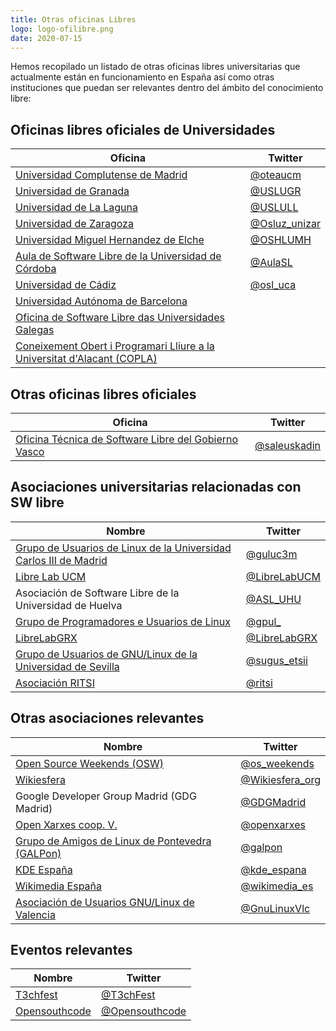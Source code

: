```yaml
---
title: Otras oficinas Libres
logo: logo-ofilibre.png
date: 2020-07-15
---
```

Hemos recopilado un listado de otras oficinas libres universitarias que actualmente están en funcionamiento en España así como otras instituciones que puedan ser relevantes dentro del ámbito del conocimiento libre:

## Oficinas libres oficiales de Universidades 

| Oficina | Twitter |
| --- | --- |
| [Universidad Complutense de Madrid](https://www.ucm.es/oficina-de-software-libre/) | [@oteaucm](https://twitter.com/oteaucm) | 
| [Universidad de Granada](https://osl.ugr.es/) | [@USLUGR](https://twitter.com/OSLUGR) |
| [Universidad de La Laguna](https://osl.ull.es/) | [@USLULL](https://twitter.com/OSLULL) |
| [Universidad de Zaragoza](https://osluz.unizar.es/) | [@Osluz_unizar](https://twitter.com/Osluz_unizar) | 
| [Universidad Miguel Hernandez de Elche](https://oshl.edu.umh.es/) | [@OSHLUMH](https://twitter.com/OSHLUMH) |
| [Aula de Software Libre de la Universidad de Córdoba](https://www.uco.es/aulasoftwarelibre/) | [@AulaSL](https://twitter.com/AulaSL) |
| [Universidad de Cádiz](https://osluca.uca.es/) | [@osl_uca](https://twitter.com/osl_uca)|
| [Universidad Autónoma de Barcelona](https://opl.uab.es/) | |
| [Oficina de Software Libre das Universidades Galegas](http://osl.cixug.es/) | 
| [Coneixement Obert i Programari Lliure a la Universitat d'Alacant (COPLA)](https://blogs.ua.es/copla/) | 


## Otras oficinas libres oficiales

| Oficina | Twitter |
| --- | --- | 
| [Oficina Técnica de Software Libre del Gobierno Vasco](http://www.euskadi.eus/gobierno-vasco/software-libre/inicio/) | [@saleuskadin](https://twitter.com/saleuskadin) |


## Asociaciones universitarias relacionadas con SW libre 
| Nombre | Twitter |
| --- | --- | 
| [Grupo de Usuarios de Linux de la Universidad Carlos III de Madrid](https://gul.es/) | [@guluc3m](https://twitter.com/guluc3m)| 
| [Libre Lab UCM](https://osl.ugr.es/) | [@LibreLabUCM](https://twitter.com/LibreLabUCM) |
| Asociación de Software Libre de la Universidad de Huelva | [@ASL_UHU](https://twitter.com/ASL_UHU) | 
| [Grupo de Programadores e Usuarios de Linux](https://www.gpul.org/) | [@gpul_](https://twitter.com/gpul_) | 
| [LibreLabGRX](https://librelabgrx.cc/) | [@LibreLabGRX](https://twitter.com/LibreLabGRX) | 
| [Grupo de Usuarios de GNU/Linux de la Universidad de Sevilla](https://sugus.eii.us.es/) | [@sugus_etsii](https://twitter.com/sugus_etsii) |
| [Asociación RITSI](https://ritsi.org/) | [@ritsi](https://twitter.com/ritsi) | 

## Otras asociaciones relevantes
| Nombre | Twitter | 
| --- | --- |
| [Open Source Weekends (OSW)](http://osweekends.com/) | [@os_weekends](https://twitter.com/os_weekends)| 
| [Wikiesfera](https://t.co/DASmA3Ka7P?amp=1) | [@Wikiesfera_org](https://twitter.com/Wikiesfera_org) | 
| Google Developer Group Madrid (GDG Madrid) | [@GDGMadrid](https://twitter.com/GDGMadrid) | 
| [Open Xarxes coop. V.](http://openxarxes.com/) | [@openxarxes](https://twitter.com/openxarxes) |
| [Grupo de Amigos de Linux de Pontevedra (GALPon)](https://www.galpon.org) | [@galpon](https://twitter.com/galpon) | 
| [KDE España](https://www.kde-espana.org) | [@kde_espana](https://twitter.com/kde_espana?lang=es) | 
| [Wikimedia España](https://www.wikimedia.es/) | [@wikimedia_es](https://twitter.com/wikimedia_es) | 
| [Asociación de Usuarios GNU/Linux de Valencia](https://gnulinuxvalencia.org/) | [@GnuLinuxVlc](https://twitter.com/GnuLinuxVlc) | 


## Eventos relevantes
| Nombre | Twitter | 
| --- | --- | 
| [T3chfest](https://t3chfest.es/) | [@T3chFest](https://twitter.com/T3chFest)| 
| [Opensouthcode](https://www.opensouthcode.org) |[@Opensouthcode](https://twitter.com/Opensouthcode) | 

